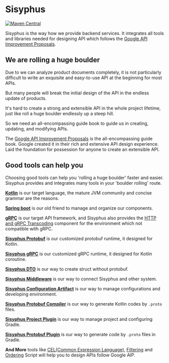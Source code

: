 # Sisyphus  

[![Maven Central](https://img.shields.io/maven-central/v/com.bybutter.sisyphus/sisyphus-bom)](https://mvnrepository.com/artifact/com.bybutter.sisyphus/sisyphus-bom)

Sisyphus is the way how we provide backend services. It integrates all tools and libraries needed for designing API which follows the [Google API Improvement Proposals](https://aip.bybutter.com).

## We are rolling a huge boulder

Due to we can analyze product documents completely, it is not particularly difficult to write an exquisite and easy-to-use API at the beginning for most APIs.

But many people will break the initial design of the API in the endless update of products.

It's hard to create a strong and extensible API in the whole project lifetime, just like roll a huge boulder endlessly up a steep hill.

So we need an all-encompassing guide book to guide us in creating, updating, and modifying APIs.  

The [Google API Improvement Proposals](https://aip.bybutter.com) is the all-encompassing guide book. Google created it in their rich and extensive API design experience. Laid the foundation for possession for anyone to create an extensible API.

## Good tools can help you

Choosing good tools can help you 'rolling a huge boulder' faster and easier. Sisyphus provides and integrates many tools in your 'boulder rolling' route.

[**Kotlin**](https://kotlinlang.org/) is our target language, the mature JVM community and concise grammar are the reasons.

[**Spring boot**](https://spring.io/projects/spring-boot) is our old friend to manage and organize our components.

[**gRPC**](https://grpc.io/) is our target API framework, and Sisyphus also provides the [HTTP and gRPC Transcoding](https://aip.bybutter.com/127) component for the environment which not compatible with gRPC.

[**Sisyphus Protobuf**](/lib/sisyphus-protobuf) is our customized protobuf runtime, it designed for Kotlin.

[**Sisyphus gRPC**](/lib/sisyphus-grpc) is our customized gRPC runtime, it designed for Kotlin coroutine.

[**Sisyphus DTO**](/lib/sisyphus-dto) is our way to create struct without protobuf.

[**Sisyphus Middleware**](/middleware) is our way to connect Sisyphus and other system.

[**Sisyphus Configuration Artifact**](/middleware/sisyphus-configuration-artifact) is our way to manage configurations and developing environment.

[**Sisyphus Protobuf Compiler**](/tools/sisyphus-protoc) is our way to generate Kotlin codes by `.proto` files.

[**Sisyphus Project Plugin**](/tools/sisyphus-project-gradle-plugin) is our way to manage project and configuring Gradle.

[**Sisyphus Protobuf Plugin**](/tools/sisyphus-protobuf-gradle-plugin) is our way to generate code by `.proto` files in Gradle.

**And More** tools like [CEL(Common Expression Language)](https://github.com/google/cel-spec), [Filtering](https://aip.bybutter.com/160) and [Ordering](https://aip.bybutter.com/132#ordering) Script will help you to design APIs follow Google AIP.

